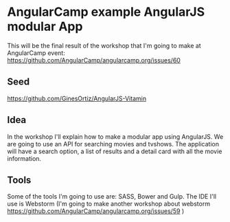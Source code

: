 # AngularCamp example AngularJS modular App
This will be the final result of the workshop that I'm going to make at AngularCamp event:
https://github.com/AngularCamp/angularcamp.org/issues/60

## Seed
https://github.com/GinesOrtiz/AngularJS-Vitamin

## Idea
In the workshop I'll explain how to make a modular app using AngularJS. We are going to use an API for searching movies and tvshows. The application will have a search option, a list of results and a detail card with all the movie information.

## Tools
Some of the tools I'm going to use are: SASS, Bower and Gulp. The IDE I'll use is Webstorm (I'm going to make another workshop about webstorm https://github.com/AngularCamp/angularcamp.org/issues/59 )

